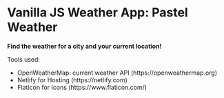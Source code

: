 # Vanilla JS Weather App: Pastel Weather
<p>
  <strong>
  Find the weather for a city and your current location!
  </strong>
</p>

Tools used:
<ul>
  <li>
    OpenWeatherMap: current weather API (https://openweathermap.org)
  </li>
  <li>
    Netlify for Hosting (https://netlify.com)
  </li>
  <li>
    Flaticon for Icons (https://www.flaticon.com/)
  </li>
</ul>
